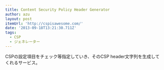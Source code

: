 ```yaml
---
title: Content Security Policy Header Generator
author: azu
layout: post
itemUrl: 'http://cspisawesome.com/'
date: '2013-09-18T13:21:30.711Z'
tags:
  - CSP
  - ジェネレーター
---
```

CSPの設定項目をチェック等指定していき、そのCSP header文字列を生成してくれるサービス。

